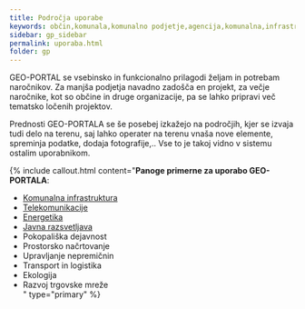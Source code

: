 ```yaml
---
title: Področja uporabe
keywords: občin,komunala,komunalno podjetje,agencija,komunalna,infrastruktura,telekomunikacije,elektro,plin,energetika,javna razsvetljava,pokopališka dejavnost,prostorsko načrtovanje,okolje,prostor,nepremičnin,ekologija,trgovska mreža,prodaja,marketing
sidebar: gp_sidebar
permalink: uporaba.html
folder: gp
---
```


GEO-PORTAL se vsebinsko in funkcionalno prilagodi željam in potrebam naročnikov. Za manjša podjetja navadno zadošča en projekt,
za večje naročnike, kot so občine in druge organizacije, pa se lahko pripravi več tematsko ločenih projektov.

Prednosti GEO-PORTALA se še posebej izkažejo na področjih, kjer se izvaja tudi delo na terenu, saj lahko operater na 
terenu vnaša nove elemente, spreminja podatke, dodaja fotografije,.. Vse to je takoj vidno v sistemu ostalim uporabnikom.

{% include callout.html content="**Panoge primerne za uporabo GEO-PORTALA**:<br/>
- [Komunalna infrastruktura](tag_komunala.html)<br/>
- [Telekomunikacije](tag_telekomunikacije.html)<br/>
- [Energetika](tag_energetika.html)<br/>
- [Javna razsvetljava](tag_javna_razsvetljava)<br/>
- Pokopališka dejavnost<br/>
- Prostorsko načrtovanje<br/>
- Upravljanje nepremičnin<br/>
- Transport in logistika<br/>
- Ekologija<br/>
- Razvoj trgovske mreže<br/>
" type="primary" %} 